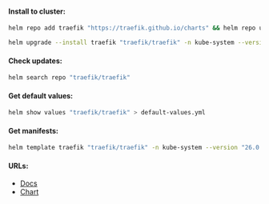 #### Install to cluster:
```bash
helm repo add traefik "https://traefik.github.io/charts" && helm repo update
```
```bash
helm upgrade --install traefik "traefik/traefik" -n kube-system --version "26.0.0"
```

#### Check updates:
```bash
helm search repo "traefik/traefik"
```

#### Get default values:
```bash
helm show values "traefik/traefik" > default-values.yml
```

#### Get manifests:
```bash
helm template traefik "traefik/traefik" -n kube-system --version "26.0.0" > manifests.yml
```

#### URLs:
- [Docs](https://doc.traefik.io/traefik/)
- [Chart](https://github.com/traefik/traefik-helm-chart)

